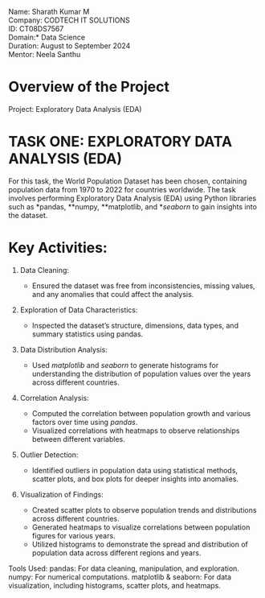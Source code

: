 Name: Sharath Kumar M  
Company: CODTECH IT SOLUTIONS  
ID: CT08DS7567  
Domain:* Data Science  
Duration: August to September 2024  
Mentor: Neela Santhu  

# Overview of the Project

 Project: Exploratory Data Analysis (EDA)

# TASK ONE: EXPLORATORY DATA ANALYSIS (EDA)

For this task, the World Population Dataset has been chosen, containing population data from 1970 to 2022 for countries worldwide. The task involves performing Exploratory Data Analysis (EDA) using Python libraries such as *pandas, **numpy, **matplotlib, and **seaborn* to gain insights into the dataset.

# Key Activities:
1. Data Cleaning:
   - Ensured the dataset was free from inconsistencies, missing values, and any anomalies that could affect the analysis.
   
2. Exploration of Data Characteristics:
   - Inspected the dataset’s structure, dimensions, data types, and summary statistics using pandas.
   
3. Data Distribution Analysis:
   - Used *matplotlib* and *seaborn* to generate histograms for understanding the distribution of population values over the years across different countries.

4. Correlation Analysis:
   - Computed the correlation between population growth and various factors over time using *pandas*.
   - Visualized correlations with heatmaps to observe relationships between different variables.

5. Outlier Detection:
   - Identified outliers in population data using statistical methods, scatter plots, and box plots for deeper insights into anomalies.

6. Visualization of Findings:
   - Created scatter plots to observe population trends and distributions across different countries.
   - Generated heatmaps to visualize correlations between population figures for various years.
   - Utilized histograms to demonstrate the spread and distribution of population data across different regions and years.

 Tools Used:
pandas: For data cleaning, manipulation, and exploration.
numpy: For numerical computations.
matplotlib & seaborn: For data visualization, including histograms, scatter plots, and heatmaps.

